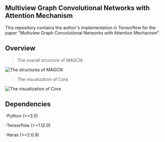 ## Multiview Graph Convolutional Networks with Attention Mechanism

This repository contains the author's implementation in Tensorflow for the paper "Multiview Graph Convolutional Networks with Attention Mechanism".


## Overview

>The overall structure of MAGCN

![The structures of MAGCN](https://github.com/ICML2020-submission/MAGCN/blob/master/images/MAGCN_structure.jpg)

>The visualization of Cora

![The visualization of Cora](https://github.com/ICML2020-submission/MAGCN/images/MAGCN-vis.png)


## Dependencies

-Python (>=3.5)

-Tensorflow (>=1.12.0)

-Keras (>=2.0.9)
